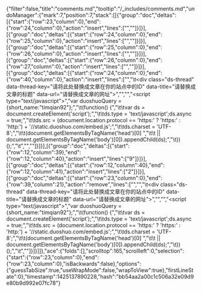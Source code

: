 {"filter":false,"title":"comments.md","tooltip":"/_includes/comments.md","undoManager":{"mark":7,"position":7,"stack":[[{"group":"doc","deltas":[{"start":{"row":23,"column":0},"end":{"row":24,"column":0},"action":"insert","lines":["",""]}]}],[{"group":"doc","deltas":[{"start":{"row":24,"column":0},"end":{"row":25,"column":0},"action":"insert","lines":["",""]}]}],[{"group":"doc","deltas":[{"start":{"row":25,"column":0},"end":{"row":26,"column":0},"action":"insert","lines":["",""]}]}],[{"group":"doc","deltas":[{"start":{"row":26,"column":0},"end":{"row":27,"column":0},"action":"insert","lines":["",""]}]}],[{"group":"doc","deltas":[{"start":{"row":24,"column":0},"end":{"row":40,"column":0},"action":"insert","lines":["<!-- 多说评论框 start -->","\t<div class=\"ds-thread\" data-thread-key=\"请将此处替换成文章在你的站点中的ID\" data-title=\"请替换成文章的标题\" data-url=\"请替换成文章的网址\"></div>","<!-- 多说评论框 end -->","<!-- 多说公共JS代码 start (一个网页只需插入一次) -->","<script type=\"text/javascript\">","var duoshuoQuery = {short_name:\"timqian92\"};","\t(function() {","\t\tvar ds = document.createElement('script');","\t\tds.type = 'text/javascript';ds.async = true;","\t\tds.src = (document.location.protocol == 'https:' ? 'https:' : 'http:') + '//static.duoshuo.com/embed.js';","\t\tds.charset = 'UTF-8';","\t\t(document.getElementsByTagName('head')[0] ","\t\t || document.getElementsByTagName('body')[0]).appendChild(ds);","\t})();","\t</script>","<!-- 多说公共JS代码 end -->",""]}]}],[{"group":"doc","deltas":[{"start":{"row":12,"column":39},"end":{"row":12,"column":40},"action":"insert","lines":["9"]}]}],[{"group":"doc","deltas":[{"start":{"row":12,"column":40},"end":{"row":12,"column":41},"action":"insert","lines":["2"]}]}],[{"group":"doc","deltas":[{"start":{"row":23,"column":0},"end":{"row":39,"column":21},"action":"remove","lines":["","<!-- 多说评论框 start -->","\t<div class=\"ds-thread\" data-thread-key=\"请将此处替换成文章在你的站点中的ID\" data-title=\"请替换成文章的标题\" data-url=\"请替换成文章的网址\"></div>","<!-- 多说评论框 end -->","<!-- 多说公共JS代码 start (一个网页只需插入一次) -->","<script type=\"text/javascript\">","var duoshuoQuery = {short_name:\"timqian92\"};","\t(function() {","\t\tvar ds = document.createElement('script');","\t\tds.type = 'text/javascript';ds.async = true;","\t\tds.src = (document.location.protocol == 'https:' ? 'https:' : 'http:') + '//static.duoshuo.com/embed.js';","\t\tds.charset = 'UTF-8';","\t\t(document.getElementsByTagName('head')[0] ","\t\t || document.getElementsByTagName('body')[0]).appendChild(ds);","\t})();","\t</script>","<!-- 多说公共JS代码 end -->"]}]}]]},"ace":{"folds":[],"scrolltop":165,"scrollleft":0,"selection":{"start":{"row":23,"column":0},"end":{"row":23,"column":0},"isBackwards":false},"options":{"guessTabSize":true,"useWrapMode":false,"wrapToView":true},"firstLineState":0},"timestamp":1425137890228,"hash":"bb54aa2a00c1c506a32e09d9e80b9d992e07fc78"}